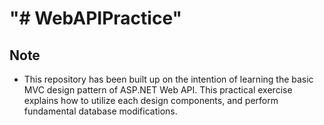 "# WebAPIPractice" 
==============================================================

## Note
- This repository has been built up on the intention of
learning the basic MVC design pattern of ASP.NET Web API.
This practical exercise explains how to utilize each design
components, and perform fundamental database modifications.
